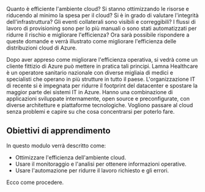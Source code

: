 Quanto è efficiente l'ambiente cloud? Si stanno ottimizzando le risorse e riducendo al minimo la spesa per il cloud? Si è in grado di valutare l'integrità dell'infrastruttura? Gli eventi collaterali sono visibili e correggibili? I flussi di lavoro di provisioning sono per lo più manuali o sono stati automatizzati per ridurre il rischio e migliorare l'efficienza? Ora sarà possibile rispondere a queste domande e verrà illustrato come migliorare l'efficienza delle distribuzioni cloud di Azure.

Dopo aver appreso come migliorare l'efficienza operativa, si vedrà come un cliente fittizio di Azure può mettere in pratica tali principi. Lamna Healthcare è un operatore sanitario nazionale con diverse migliaia di medici e specialisti che operano in più strutture in tutto il paese. L'organizzazione IT di recente si è impegnata per ridurre il footprint del datacenter e spostare la maggior parte dei sistemi IT in Azure. Hanno una combinazione di applicazioni sviluppate internamente, open source e preconfigurate, con diverse architetture e piattaforme tecnologiche. Vogliono passare al cloud senza problemi e capire su che cosa concentrarsi per poterlo fare.  

## <a name="learning-objectives"></a>Obiettivi di apprendimento

In questo modulo verrà descritto come:

- Ottimizzare l'efficienza dell'ambiente cloud.
- Usare il monitoraggio e l'analisi per ottenere informazioni operative.
- Usare l'automazione per ridurre il lavoro richiesto e gli errori.

Ecco come procedere.